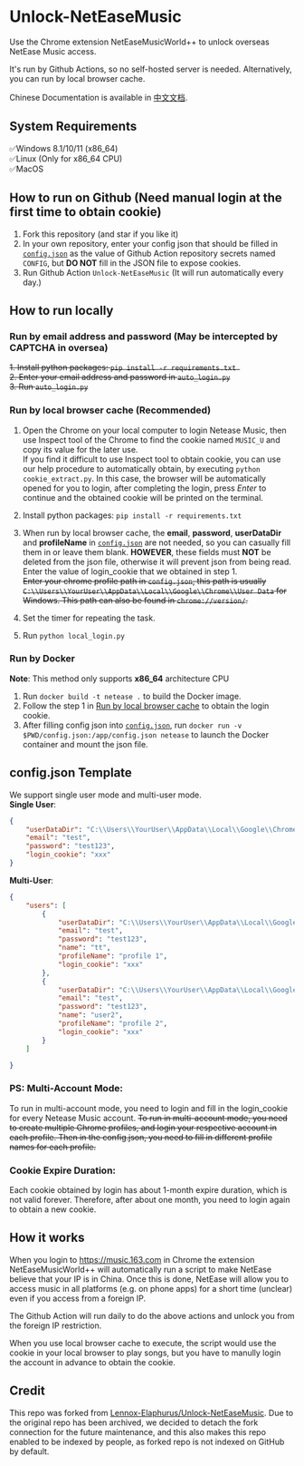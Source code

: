 # Unlock-NetEaseMusic

Use the Chrome extension NetEaseMusicWorld++ to unlock overseas NetEase Music access.

It's run by Github Actions, so no self-hosted server is needed. Alternatively, you can run by local browser cache.  

Chinese Documentation is available in [中文文档](./README_zh.md "中文文档").  

## System Requirements  
:white_check_mark:Windows 8.1/10/11 (x86_64)  
:white_check_mark:Linux (Only for x86_64 CPU)  
:white_check_mark:MacOS  

## How to run on Github (Need manual login at the first time to obtain cookie)

1. Fork this repository (and star if you like it)  
2. In your own repository, enter your config json that should be filled in [`config.json`](./config.json "`config.json`") as the value of Github Action repository secrets named `CONFIG`, but **DO NOT** fill in the JSON file to expose cookies.  
3. Run Github Action `Unlock-NetEaseMusic` (It will run automatically every day.)

## How to run locally

### Run by email address and password  (May be intercepted by CAPTCHA in oversea)
~~1. Install python packages: `pip install -r requirements.txt `~~  
~~2. Enter your email address and password in `auto_login.py`~~  
~~3. Run `auto_login.py`~~   

### Run by local browser cache (Recommended)
1. Open the Chrome on your local computer to login Netease Music, then use Inspect tool of the Chrome to find the cookie named `MUSIC_U` and copy its value for the later use.  
If you find it difficult to use Inspect tool to obtain cookie, you can use our help procedure to automatically obtain, by executing `python cookie_extract.py`. In this case, the browser will be automatically opened for you to login, after completing the login, press *Enter* to continue and the obtained cookie will be printed on the terminal. 
2. Install python packages: `pip install -r requirements.txt `   
3. When run by local browser cache, the **email**, **password**, **userDataDir** and **profileName** in [`config.json`](./config.json "`config.json`") are not needed, so you can casually fill them in or leave them blank. **HOWEVER**, these fields must **NOT** be deleted from the json file, otherwise it will prevent json from being read.    
Enter the value of login_cookie that we obtained in step 1.  
~~Enter your chrome profile path in `config.json`, this path is usually `C:\\Users\\YourUser\\AppData\\Local\\Google\\Chrome\\User Data` for Windows. This path can also be found in `chrome://version/`.~~     

4. Set the timer for repeating the task.  
5. Run `python local_login.py`  

### Run by Docker  
**Note**: This method only supports **x86_64** architecture CPU  
1. Run `docker build -t netease .` to build the Docker image.  
2. Follow the step 1 in [Run by local browser cache](#run-by-local-browser-cache-recommended) to obtain the login cookie.  
3. After filling config json into [`config.json`](./config.json "`config.json`"), run `docker run -v $PWD/config.json:/app/config.json netease` to launch the Docker container and mount the json file.  
     
## config.json Template
We support single user mode and multi-user mode.  
**Single User**:  
```json
{
    "userDataDir": "C:\\Users\\YourUser\\AppData\\Local\\Google\\Chrome\\User Data",
    "email": "test",
    "password": "test123",
    "login_cookie": "xxx"
}
```
**Multi-User**:  
```json
{
    "users": [
        {
            "userDataDir": "C:\\Users\\YourUser\\AppData\\Local\\Google\\Chrome\\User Data",
            "email": "test",
            "password": "test123",
            "name": "tt",
            "profileName": "profile 1",
            "login_cookie": "xxx"
        },
        {
            "userDataDir": "C:\\Users\\YourUser\\AppData\\Local\\Google\\Chrome\\User Data",
            "email": "test",
            "password": "test123",
            "name": "user2",
            "profileName": "profile 2",
            "login_cookie": "xxx"
        }
    ]

}
```
### PS: Multi-Account Mode:   
To run in multi-account mode, you need to login and fill in the login_cookie for every Netease Music account.
~~To run in multi-account mode, you need to create multiple Chrome profiles, and login your respective account in each profile. Then in the config.json, you need to fill in different profile names for each profile.~~

### Cookie Expire Duration:
Each cookie obtained by login has about 1-month expire duration, which is not valid forever. Therefore, after about one month, you need to login again to obtain a new cookie.

## How it works

When you login to https://music.163.com in Chrome the extension NetEaseMusicWorld++ will automatically run a script to make NetEase believe that your IP is in China. Once this is done, NetEase will allow you to access music in all platforms (e.g. on phone apps) for a short time (unclear) even if you access from a foreign IP.

The Github Action will run daily to do the above actions and unlock you from the foreign IP restriction.  

When you use local browser cache to execute, the script would use the cookie in your local browser to play songs, but you have to manully login the account in advance to obtain the cookie.  

## Credit
This repo was forked from [Lennox-Elaphurus/Unlock-NetEaseMusic](https://github.com/Lennox-Elaphurus/Unlock-NetEaseMusic "Lennox-Elaphurus/Unlock-NetEaseMusic"). Due to the original repo has been archived, we decided to detach the fork connection for the future maintenance, and this also makes this repo enabled to be indexed by people, as forked repo is not indexed on GitHub by default. 

